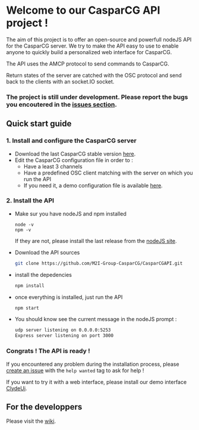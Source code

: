 # Welcome to our CasparCG API project ! 

The aim of this project is to offer an open-source and powerfull nodeJS API for the CasparCG server. We try to make the API easy to use to enable anyone to quickly build a personalized web interface for CasparCG.


The API uses the AMCP protocol to send commands to CasparCG.

Return states of the server are catched with the OSC protocol and send back to the clients with an socket.IO socket.

### The project is still under development. Please report the bugs you encoutered in the [issues section](https://github.com/M2I-Group-CasparCG/CasparCGAPI/issues/new).

## Quick start guide

### 1. Install and configure the CasparCG server

* Download the last CasparCG stable version [here](http://casparcg.com/download.html).
* Edit the CasparCG configuration file in order to :
  * Have a least 3 channels
  * Have a predefined OSC client matching with the server on which you run the API
  * If you need it, a demo configuration file is available [here](https://github.com/M2I-Group-CasparCG/CasparCGAPI/blob/master/utilities/API/caspar.config).

### 2. Install the API

* Make sur you have nodeJS and npm installed
    ```
    node -v
    npm -v
    ```
    If they are not, please install the last release from the [nodeJS site](https://nodejs.org/en/).

* Download the API sources
    ```bash
    git clone https://github.com/M2I-Group-CasparCG/CasparCGAPI.git
    ```
* install the depedencies
    ```bash
    npm install
    ```
* once everything is installed, just run the API 
    ```bash
    npm start 
    ```

* You should know see the current message in the nodeJS prompt :
    ```bash
    udp server listening on 0.0.0.0:5253
    Express server listening on port 3000
    ```
### Congrats ! The API is ready !

If you encountered any problem during the installation process, please [create an issue](https://github.com/M2I-Group-CasparCG/CasparCGAPI/issues/new) with the `help wanted` tag to ask for help ! 

If you want to try it with a web interface, please install our demo interface [ClydeUi](https://github.com/M2I-Group-CasparCG/ClydeUI).

## For the developpers

Please visit the [wiki](https://github.com/M2I-Group-CasparCG/CasparCGAPI/wiki).
